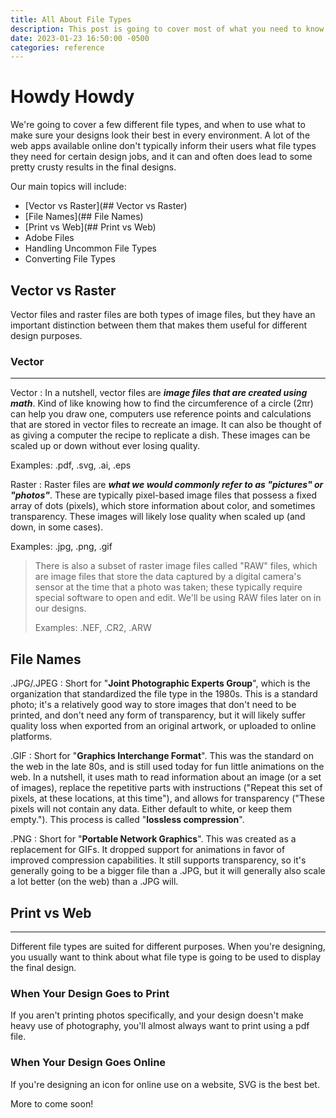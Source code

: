```yaml
---
title: All About File Types
description: This post is going to cover most of what you need to know about file types, what they mean, and when to use which type.
date: 2023-01-23 16:50:00 -0500
categories: reference
---
```


# Howdy Howdy

We're going to cover a few different file types, and when to use what to make sure your designs look their best in every environment. A lot of the web apps available online don't typically inform their users what file types they need for certain design jobs, and it can and often does lead to some pretty crusty results in the final designs. 

Our main topics will include:
- [Vector vs Raster](## Vector vs Raster)
- [File Names](## File Names)
- [Print vs Web](## Print vs Web)
- Adobe Files
- Handling Uncommon File Types
- Converting File Types

## Vector vs Raster

Vector files and raster files are both types of image files, but they have an important distinction between them that makes them useful for different design purposes.


### Vector
---
Vector
: In a nutshell, vector files are ***image files that are created using math***. Kind of like knowing how to find the circumference of a circle (2πr) can help you draw one, computers use reference points and calculations that are stored in vector files to recreate an image. It can also be thought of as giving a computer the recipe to replicate a dish. These images can be scaled up or down without ever losing quality.

Examples: .pdf, .svg, .ai, .eps

Raster
: Raster files are ***what we would commonly refer to as "pictures" or "photos"***. These are typically pixel-based image files that possess a fixed array of dots (pixels), which store information about color, and sometimes transparency. These images will likely lose quality when scaled up (and down, in some cases).

Examples: .jpg, .png, .gif

> There is also a subset of raster image files called "RAW" files, which are image files that store the data captured by a digital camera's sensor at the time that a photo was taken; these typically require special software to open and edit. We'll be using RAW files later on in our designs. 
> 
> Examples: .NEF, .CR2, .ARW

## File Names

.JPG/.JPEG
: Short for "**Joint Photographic Experts Group**", which is the organization that standardized the file type in the 1980s. This is a standard photo; it's a relatively good way to store images that don't need to be printed, and don't need any form of transparency, but it will likely suffer quality loss when exported from an original artwork, or uploaded to online platforms.

.GIF
: Short for "**Graphics Interchange Format**". This was the standard on the web in the late 80s, and is still used today for fun little animations on the web. In a nutshell, it uses math to read information about an image (or a set of images), replace the repetitive parts with instructions ("Repeat this set of pixels, at these locations, at this time"), and allows for transparency ("These pixels will not contain any data. Either default to white, or keep them empty."). This process is called "**lossless compression**".

.PNG
: Short for "**Portable Network Graphics**". This was created as a replacement for GIFs. It dropped support for animations in favor of improved compression capabilities. It still supports transparency, so it's generally going to be a bigger file than a .JPG, but it will generally also scale a lot better (on the web) than a .JPG will.

## Print vs Web
---
Different file types are suited for different purposes. When you're designing, you usually want to think about what file type is going to be used to display the final design.

### When Your Design Goes to Print
If you aren't printing photos specifically, and your design doesn't make heavy use of photography, you'll almost always want to print using a pdf file.

### When Your Design Goes Online
If you're designing an icon for online use on a website, SVG is the best bet.


More to come soon!

